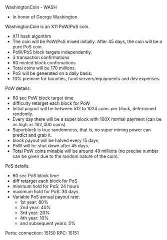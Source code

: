 WashingtonCoin - WASH

- In honor of George Washington

WashingtonCoin is an X11 PoW/PoS coin.

- X11 hash algorithm
- The coin will be PoW/PoS mixed initially. After 45 days, the coin will be a pure PoS coin.
- PoW/PoS block targets independently. 
- 3 transaction confirmations
- 60 minted block confirmations
- Total coins will be 170 millions.
- PoS will be generated on a daily basis. 
- 10% premine for bounties, fund servers/equipments and dev expenses.

PoW details:
- 60 sec PoW block target time
- difficulty retarget each block for PoW
- Initial payout will be between 512 to 1024 coins per block, determined randomly.
- Every day there will be a super block with 100X normal payment (can be as high as 102,400 coins)
- Superblock is true randomness, that is, no super mining power can predict and grab it.
- block payout will be halved every 15 days
- PoW will be shut down after 45 days.
- Total PoW coins minable will be around 48 millions (no precise number can be given due to the random nature of the coin).

PoS details:
- 60 sec PoS block time
- diff retarget each block for PoS
- minimum hold for PoS: 24 hours
- maximum hold for PoS: 30 days
- Variable PoS annual payout rate:
	- 1st year: 80%
	- 2nd year: 40%
	- 3rd year: 20%
	- 4th year: 10%
	- and subsequent years: 5%

Ports:
connection:	15150
RPC:			15151
